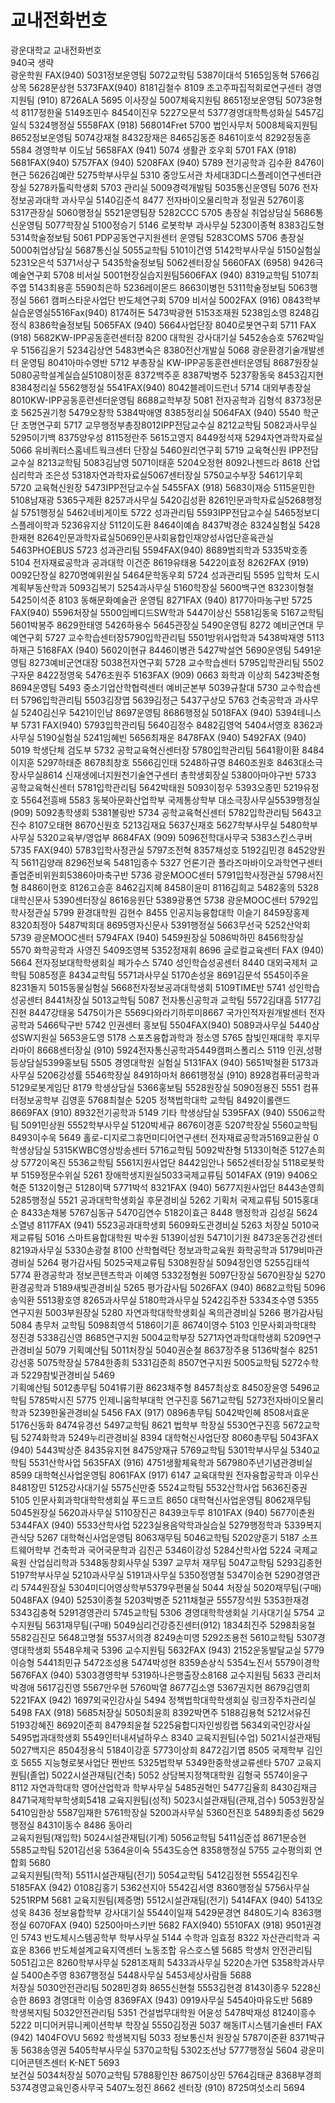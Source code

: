 # 교내전화번호

광운대학교    교내전화번호                                                                                     
   940국 생략                                                                                                          
      광운학원  FAX(940) 5031정보운영팀 5072교학팀 5387이대석 5165임동혁 5766김상목 5628문상현 5373FAX(940) 8181김철수 8109 초고주파집적회로연구센터 경영지원팀 (910) 8726ALA 5695
    이사장실  5007체육지원팀 8651정보운영팀 5073윤형석 8117정한울 5149조민수 8454이진우 5227오문석 5377경영대학특성화실 5457김일식 5324행정실 5558FAX (918) 568014Fret 5700
    법인사무처 5008체육지원팀 8652정보운영팀 5074강재철 8432장재은 8465김동준 8461이호석 8292정동훈 5584 경영학부 이도남 5658FAX (941) 5074 생활관 호우회 5701 
    FAX (918) 5681FAX(940) 5757FAX (940) 5208FAX (940) 5789 전기공학과 김수환 8476이현근 5626김예란 5275학부사무실 5310 중앙도서관 차세대3D디스플레이연구센터관장실 5278카톨릭학생회 5703
    관리실   5009경력개발팀 5035통신운영팀 5076 전자정보공과대학 과사무실 5140김준석 8477 전자바이오물리학과 정일권 5276이홍 5317관장실 5060행정실 5521운영팀장 5282CCC 5705
      총장실   취업상담실 5686통신운영팀 5077학장실 5100정승기 5146 로봇학부 과사무실 5230이종혁 8383김도형 5314학술정보팀 5061 PDP공동연구지원센터 운영팀 5283COMS 5706
    총장실   5000취업상담실 5687통신실 5055교학팀 5101이건영 5142학부사무실 5150실험실 5231오은석 5371서상구 5435학술정보팀 5062센터장실 5660FAX (6958) 9426극예술연구회 5708
    비서실   5001현장실습지원팀5606FAX (940) 8319교학팀 5107최주엽 5143최용훈 5590최은하 5236레이몬드 8663이병헌 5311학술정보팀 5063행정실 5661 캠퍼스타운사업단 반도체연구회 5709
    비서실   5002FAX (916) 0843학부실습운영실5516Fax(940) 8174허돈 5473박광현 5153조재원 5238임소영 8248김정식 8386학술정보팀 5065FAX (940) 5664사업단장 8040로봇연구회 5711
    FAX (918) 5682KW-IPP공동훈련센터장 8200 대학원 강사대기실 5452송승호 5762박일우 5156김윤기 5234김상연 5483변숙은 8380전산개발실 5068 광운환경기술개발센터 운영팀 8041아마수영반 5712
      부총장실  KW-IPP공동훈련센터운영팀 8687원장실 5080공학설계실습실5108이정훈 8372백주훈 8387박병주 5237황동욱 8453김지현 8384정리실 5562행정실 5541FAX(940) 8042블레이드런너 5714
    대외부총장실 8010KW-IPP공동훈련센터운영팀 8688교학부장 5081 전자공학과 김형석 8373정문호 5625권기청 5479오창학 5384박애영 8385정리실 5064FAX (940) 5540 학군단 조명연구회 5717
    교무행정부총장8012IPP전담교수실 8212교학팀 5082과사무실 5295이기백 8375양우성 8115정란주 5615고영지 8449정석재 5294자연과학자료실5066 유비쿼터스홈네트웍크센터 단장실 5460원리연구회 5719
     교육혁신원  IPP전담교수실 8213교학팀 5083김남영 5071이태훈 5204오정현 8092나젠드라 8618 산업심리학과 조은성 5318자연과학자료실5067센터장실 5750교수부장 5461기우회 5720
    교육혁신원장 5473IPP전담교수실 5455FAX (918) 5683이재승 5115윤민한 5108남재광 5365구제환 8257과사무실 5420김성환 8261인문과학자료실5268행정실 5751행정실 5462네비게이토 5722
    성과관리팀 5593IPP전담교수실 5465정보디스플레이학과 5236유지상 5112이도환 8464이예솝 8437박경순 8324실험실 5428한재현 8264인문과학자료실5069인문사회융합인재양성사업단훈육관실 5463PHOEBUS 5723
    성과관리팀 5594FAX(940) 8689범죄학과 5335박호종 5104 전자재료공학과 공과대학 이건준 8619유태용 5422이효정 8262FAX (919) 0092단장실 8270명예위원실 5464문학동우회 5724
    성과관리팀 5595 입학처 도시계획부동산학과 5093김복기 5254과사무실 5160학장실 5600백구연 8323이형철 5425이석준 8103 동해문화예술관 운영팀 8271FAX (940) 8177아마농구반 5725
    FAX(940) 5596처장실 5500임베디드SW학과 5447이상신 5581김동욱 5167교학팀 5601박봉주 8629한태영 5426하용수 5645관장실 5490운영팀 8272 예비군연대 무예연구회 5727
    교수학습센터장5790입학관리팀 5501방위사업학과 5438박재영 5113하재근 5168FAX (940) 5602이현규 8446이병관 5427박설연 5690운영팀 5491운영팀 8273예비군연대장 5038전자연구회 5728
    교수학습센터 5795입학관리팀 5502구자문 8422정영욱 5476조원주 5163FAX (909) 0663 화학과 이상희 5423박준형 8694운영팀 5493 중소기업산학협력센터 예비군본부 5039규찰대 5730
    교수학습센터 5796입학관리팀 5503김장엽 5639김정근 5437구상모 5763 건축공학과 과사무실 5240김신우 5421이인남 8697운영팀 8686행정실 5018FAX (940) 5394테니스부 5731
    FAX(940) 5793입학관리팀 5640김정수 8482김영억 5404서영호 8362과사무실 5190실험실 5241임혜빈 5656최재운 8478FAX (940) 5492FAX (940) 5019 학생단체 검도부 5732
    공학교육혁신센터장 5780입학관리팀 5641황이환 8484이지훈 5297하태준 8678최창호 5566김인태 5248하규영 8460조원호 8463대소극장사무실8614 신재생에너지원천기술연구센터 총학생회장실 5380아마야구반 5733
    공학교육혁신센터 5781입학관리팀 5642박태원 5093이정우 5393오종민 5219유정호 5564전흥배 5583 동북아문화산업학부 국제통상학부 대소극장사무실5539행정실 (909) 5092총학생회 5381볼링반 5734
    공학교육혁신센터 5782입학관리팀 5643고진수 8107오태현 8670신원호 5213김재요 5637신재호 5627학부사무실 5480학부사무실 5320교육부/영업부 8684FAX (909) 5096전학대사무국 5383스킨스쿠버 5735
    FAX(940) 5783입학사정관실 5797조전혁 8357채성호 5192김민경 8452양원직 5611김양래 8296전보옥 5481임종수 5327 언론기관 플라즈마바이오과학연구센터졸업준비위원회5386아마축구반 5736
    광운MOOC센터 5791입학사정관실 5798서진형 8486이현호 8126고승훈 8462김지혜 8458이윤미 8116김희교 5482홍의 5328대학신문사 5390센터장실 8616응원단 5389광풍연 5738
    광운MOOC센터 5792입학사정관실 5799 환경대학원 김현수 8455 인공지능융합대학 이슬기 8459장홍제 8320최정아 5487박희대 8695영자신문사 5391행정실 5663무선국 5252산악회 5739
    광운MOOC센터 5794FAX (940) 5459원장실 5086박하민 8456학장실 5570 화학공학과 사영진 5409조영복 5352정재휘 8696 글로컬교육센터 FAX (940) 5664 전자정보대학학생회실 페가수스 5740
    성인학습성공센터 8440 대외국제처 교학팀 5085정훈 8434교학팀 5571과사무실 5170손성윤 8691김문석 5545이주윤 8231돌지 5015동물실험실 5668전자정보공과대학생회 5109TIME반 5741
    성인학습성공센터 8441처장실 5013교학팀 5087 전자통신공학과 교학팀 5572김대흠 5177김진현 8447강태웅 5475이가은 5569다와라기하루미8667 국가인적자원개발센터 전자공학과 5466탁구반 5742
      인권센터  홍보팀   5504FAX(940) 5089과사무실 5440삼성SW지원실 5653윤도영 5178 스포츠융합과학과 정소영 5765 참빛인재대학 후지무라마이 8668센터장실 (910) 5924전자통신공학과5449캠퍼스폴리스 5119
    인권,성평등상담실5399홍보팀 5505 경영대학원 실험실 5131FAX (940) 5651박철환 5173과사무실 5206강성률 5546학장실 8491하마처 8661행정실 (910) 8928컴퓨터공학과 5129로봇게임단 8179
    학생상담실 5366홍보팀 5528원장실 5090정용진 5551 컴퓨터정보공학부 김영훈 5768최철순 5205 정책법학대학 교학팀 8492이롤랜드 8669FAX (910) 8932전기공학과 5149 기타
    학생상담실 5395FAX (940) 5506교학팀 5091민상원 5552학부사무실 5120박세규 8676이경훈 5207학장실 5560교학팀 8493이수욱 5649 홀로-디지로그휴먼미디어연구센터 전자재료공학과5169교환실 0
    학생상담실 5315KWBC영상방송센터 5716교학팀 5092박찬형 5133이혁준 5127손희상 5772이옥진 5536교학팀 5561지원사업단 8442임안나 5652센터장실 5118로봇학부 5159정문수위실 5261
    장애학생지원실5033국제교류팀 5014FAX (919) 9406오혁준 5132이형근 5128이택 5771박석 8321FAX (940) 5677지원사업단 8443손영희 5285행정실 5521 공과대학학생회실 후문경비실 5262
      기획처   국제교류팀 5015홍대순 8433손채봉 5767심동규 5470김연수 5182이효근 8448 행정학과 김성길  5624소열녕 8117FAX (941) 5523공과대학생회 5609화도관경비실 5263
    처장실   5010국제교류팀 5016 스마트융합대학원 박수원 5139이성원 5471이기원 8473운동건강센터 8219과사무실 5330손광철 8100 산학협력단 정보과학교육원 화학공학과 5179비마관경비실 5264
    평가감사팀 5025국제교류팀 5308원장실 5094정인영 5255김태석 5774 환경공학과 정보콘텐츠학과 이혜영 5332정형원 5097단장실 5670원장실 5270환경공학과 5189새빛관경비실 5265
    평가감사팀 5026FAX (940) 8682교학팀 5096송익환 5513황호영 8265과사무실 5180학과사무실 5242김주찬 5334조수영 5355연구지원 5003부원장실 5280 자연과학대학학생회실 옥의관경비실 5266
    평가감사팀 5084 총무처 교학팀    5098최영석 5186이기훈 8674이영수 5103 인문사회과학대학 정진경 5338김신영 8685연구지원 5004교학부장 5271자연과학대학생회 5209연구관경비실 5079
    기획예산팀 5011처장실 5040권순철 8637장주용 5136박철수 8251강선홍 5075학장실 5784한종희 5331김준희 8507연구지원 5005교학팀 5272수학과 5229참빛관경비실 5469  
    기획예산팀 5012총무팀 5041류기환 8623채주형 8457최상호 8450장윤영 5496교학팀 5785박시진 5775 인제니움학부대학 연구진흥 5671교학팀 5273전자바이오물리학과 5239한울관경비실 5456
    FAX (917) 0896총무팀 5042박인혜 8508서효운 5176신동화 8474유경선 5497교학팀 8621 법학부 학장실 5530연구진흥 5672교학팀 5274화학과 5249누리관경비실 8394 
    대학혁신사업단장 8060총무팀 5043FAX (940) 5443박상준 8435유지현 8475양재규 5769교학팀 5301학부사무실 5340교학팀 5531산학사업 5635FAX (916) 4751생활체육학과 567980주년기념관경비실 8599
    대학혁신사업운영팀 8061FAX (917) 6147 교육대학원 전자융합공학과 이우신 8481장민 5125강사대기실 5575신만중 5524교학팀 5532산학사업 5636진중권 5105 인문사회과학대학학생회실 푸드코트 8650
    대학혁신사업운영팀 8062재무팀 5045원장실 5620과사무실 5110장진곤 8439코두루 8101FAX (940) 5677이춘원 5344FAX (940) 5533산학사업 5223실용음악학과실습실 5279행정학과 5339복지관식당 5267
    대학혁신사업운영팀 8063재무팀 5046교학팀 5202양훈기 5187 소프트웨어학부 건축학과 국어국문학과 김진곤 5346이강성 5284산학사업 5224 국제교육원 산업심리학과 5348동창회사무실 5397
      교무처   재무팀   5047교학팀 5293김종헌 5197학부사무실 5210과사무실 5191과사무실 5350정영철 5347이승현 5290경영관리 5744원장실 5304미디어영상학부5379우편물실 5044
    처장실   5020재무팀(구매) 5048FAX (940) 5253이종철 5203박병준 5211채철균 5557장석원 5353한재경 5343김충혁 5291경영관리 5745교학팀 5306 경영대학학생회실 기사대기실 5754
    교수지원팀 5631재무팀(구매) 5049심리건강증진센터(912) 1834최진주 5298최웅철 5582김진모 5648고명철 5537서의경 8249손미영 5292조용천 5610교학팀 5307경영대학생회 5548우체국 5396
    교수지원팀 5632FAX (943) 2152운동발달교실 5779이승형 5441최민규 5472조성용 5474박성현 8359손상식 5354노진서 5579이경학 5676FAX (940) 5303경영학부 5319하나은행출장소8168
    교수지원팀 5633 관리처 박경애    5617김진영 5567안우현 5760박열  8677김소영 5367권지현 8679김영희 5221FAX (942) 1697외국인강사실 5494 정책법학대학학생회실 링크장주차관리실 5498
    FAX (918) 5685처장실 5050최윤희 8392박면주 5188김용혁 5212서유진 5193강혜진 8692이준희 8479최윤철 5225융합디자인씽킹랩 5634외국인강사실 5495법과대학생회 5549인터내셔널하우스 8340
    교육지원팀(수업) 5021시설관재팀 5027백지은 8504정용식 5184이강훈 5773이상희 8472김기엽 8505 국제학부 김인호 5655 지능형로봇사업단 쩐반뜨 5325법학부 5349한중학생교류센타 5707
    교육지원팀(졸업) 5022시설관재팀(건축) 5052 상담복지정책대학원 김형국 5574이윤구 8112 자연과학대학 영어산업학과 학부사무실 5485권혁인 5477김율희 8430김재금 8471국제학부학생회5418
    교육지원팀(성적) 5023시설관재팀(관재,검수) 5053원장실 5410임한상 5587임재한 5761학장실 5200과사무실 5360전진호 5489최종성 5629행정실 8431이동수 8486 동아리    
    교육지원팀(재입학) 5024시설관재팀(기계) 5056교학팀 5411심준섭 8671문승현 5585교학팀 5201김선웅 5364윤이숙 5543도승연 8358행정실 5755 교수평의회 연합회 5680      
    교육지원팀(학적) 5511시설관재팀(전기) 5054교학팀 5412김정현 5554김진우 5185FAX (942) 0108김홍기 5362션지아 5542김서영 8360행정실 5756사무실 5251RPM 5681
    교육지원팀(제증명) 5512시설관재팀(전기) 5414FAX (940) 5413오성욱 8436 정보융합학부 강사대기실 5544이일재 5429문경연 8480도기숙 8363행정실 6070FAX (940) 5250아마스키반 5682
    FAX(940) 5510FAX (918) 9501권경인 5743 반도체시스템공학부 학부사무실 5144 수학과 임효정 8322 자산관리학과 곡효운 8366 반도체설계교육지역센터 노동조합 유스호스텔 5685
      학생처   안전관리팀 5051김고은 8260학부사무실 5281조재희 5433과사무실 5220손가연 5358학과사무실 5400손주영 8367행정실 5448사무실 5453세상사람들 5688       
    처장실   5030안전관리팀 5028민경화 8655신현철 5553김현경 8143이종우 5228신승한 8693 경영대학 이승영 8369FAX (943) 0919사무실 5454아마유도반 5689      
    학생복지팀 5032안전관리팀 5351 건설법무대학원 어윤성 5478박재성 8124이흥수 5222 미디어커뮤니케이션학부 학장실 5550김정권 5037 해동IT시스템기술센터 FAX (942) 1404FOVU 5692
    학생복지팀 5033 정보통신처 원장실  5787이준환 8371박규동 5638송영권 5405학부사무실 5370교학팀 5302조선낭 5777행정실 5604 광운미디어콘텐츠센터 K-NET 5693      
    보건실   5034처장실 5070교학팀 5788황인찬 8675이상민 5764김태균 8368부경희 5374경영교육인증사무국 5407노정진 8662 센터장 (910) 8725여섯소리 5694

